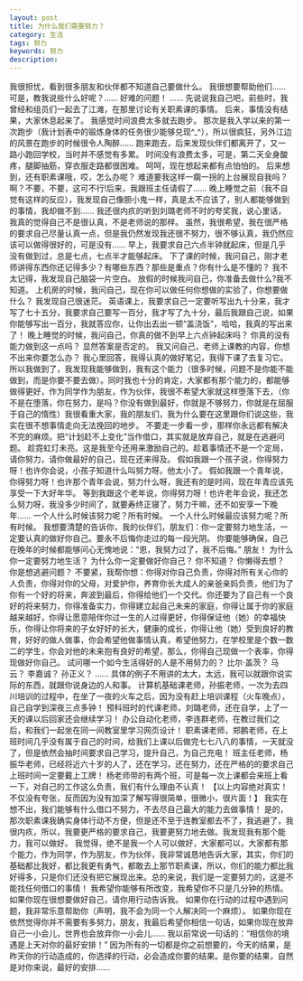 ```yaml
---
layout: post
title: 为什么我们需要努力？
category: 生活
tags: 努力
keywords: 努力
description: 
---
```


我很担忧，看到很多朋友和伙伴都不知道自己要做什么。
我很想要帮助他们……
可是，教我说些什么好呢？……
好难的问题！
……
先说说我自己吧，前些时，我曾经和组员们一起去了江滩，在那里讨论有关职素课的事情。
后来，事情没有结果，大家休息起来了。
我感觉时间浪费太多就去跑步。
那次是我入学以来的第一次跑步（我计划表中的锻炼身体的任务很少能够兑现^_^），所以很疯狂，另外江边的风景在跑步的时候很令人陶醉……
跑来跑去，后来发现伙伴们都离开了，又一路小跑回学校，当时并不感觉有多累。
时间没有浪费太多，可是，第二天全身酸疼，腿脚抽筋，穿衣服走路都很困难。
呵呵，现在想起来都有点怕怕的。
后来想到，还有职素课哦，哎，怎么办呢？
难道要我这样一瘸一拐的上台展现自我吗？
啊？不要，不要，这可不行!后来，我跟班主任请假了……
晚上睡觉之前（我不自觉有这样的反应），我发现自己像胆小鬼一样，真是太不应该了，别人都能够做到的事情，我却做不到……
我还很内疚的听到刘璐老师不时的夸奖我，说心里话，我真的觉得自己不是很认真，不是老师说的那样。
虽然，我很希望，我在很严格的要求自己尽量认真一点，但是我仍然发现我还很不努力，很不够认真，我仍然应该可以做得很好的，可是没有……
早上，我要求自己六点半钟就起床，但是几乎没有做到过，总是七点，七点半才能够起床。
下了课的时候，我问自己，刚才老师讲得东西你还记得多少？有哪些东西？那些是重点？你有什么是不懂的？
我不太记得，我发现自己脑袋一片空白。
放假的时候我问自己，你准备去做什么?我不知道。
上机房的时候，我问自己，现在你可以做任何你想做的实验了，你想要做什么？
我发现自己很迷茫。
英语课上，我要求自己一定要听写出九十分来，我才写了七十五分，我要求自己要写一百分，我才写了九十分，最后我跟自己说，如果你能够写出一百分，我就答应你，让你出去出一顿“盖浇饭”，哈哈，我真的写出来了！
晚上睡觉的时候，我问自己，你真的做不到早上六点钟起床吗？
你真的没有能力做到这一点吗？
显然答案是否定的。
我又问自己，老师上课教的内容，你想不出来你要怎么办？
我心里回答，我得认真的做好笔记，我得下课了去复习它。
所以我做到了，我发现我能够做到，我有这个能力（很多时候，问题不是你能不能做到，而是你要不要去做）。同时我也十分的肯定，大家都有那个能力的，都能够做得更好，作为同学作为朋友，作为伙伴，我很不希望大家就这样堕落下去，（你不是在堕落，你在努力，是吗？你没有做到最好，你就是不够努力，你就是在屈服于自己的惰性）我很看重大家，我的朋友们，我为什么要在这里跟你们说这些，我实在很不想事情走向无法挽回的地步。
不要走一步看一步，那样你永远都有解决不完的麻烦。把“计划赶不上变化”当作借口，其实就是放弃自己，就是在逃避问题。
趁霓虹灯未亮。这是我至今还用来激励自己的。趁着事情还不是一个定局，请你努力，请你做最好的自己，现在还来得及。
假如我跟一个孩子说，你得努力呀！也许你会说，小孩子知道什么叫努力呀。他太小了。
假如我跟一个青年说，你得努力呀！也许那个青年会说，努力什么呀，我还有的是时间，现在年青应该先享受一下大好年华。
等到我跟这个老年说，你得努力呀！也许老年会说，我还怎么努力呀，我没多少时间了，就要寿终正寝了，努力干嘛，还不如安享一下晚年……
一个人什么时候该努力呢？所有时候。
一个人什么时候最应该努力呢？所有时候。
我想要清楚的告诉你，我的伙伴们，朋友们：你一定要努力地生活，一定要认真的做好你自己。要永不后悔你走过的每一段光阴。
你要能够确保，自己在晚年的时候都能够问心无愧地说：“恩，我努力过了，我不后悔。”
朋友！
为什么你一定要努力地生活？
为什么你一定要做好你自己？
你不知道？
你懒得去想？
你是想逃避问题？
不要紧，我帮你想：你得对你自己负责，你得对所有关心你的人负责，你得对你的父母，对爱护你，养育你长大成人的亲爸亲妈负责，他们为了你有一个好的将来，奔波到最后，你得给他们一个交代。你还要为了自己有一个良好的将来努力，你得准备实力，你得建立起自己未来的家庭，你得让属于你的家庭越来越好，你得让愿意陪伴你过一生的人过得更好，你得保证他（她）的幸福快乐，你得让你将来的子女好好的长大，健康的成长，你得让他（她）受到良好的教育，好好的做人做事，你会希望他做事情认真，希望他努力，在学校里是个数一数二的学生，你会对他的未来抱有良好的希望，那么，你得自己现做一个表率，你得现做好你自己。
试问哪一个如今生活得好的人是不用努力的？
比尔·盖茨？
马云？
李嘉诚？
孙正义？
……
具体的例子不用讲的太大，太远，我可以就跟你说实际的东西，就跟你说身边的人和事。
计算机基础课老师，孙振老师，一次为去四川培训的过程中，在坐了一夜的火车之后，因为没有赶上培训课程（火车晚点），自己自学到深夜三点多钟！
预科班时的代课老师，刘璐老师，还在自学，上了一天的课以后回家还会继续学习！
办公自动化老师，李连群老师，在教过我们之后，和我们一起坐在同一间教室里学习网页设计！
职素课老师，郑鹏老师，在上班时间几乎没有属于自己的时间，给我们上课以后做完七七八八的事情，一天就没了，但是依然会抽时间要求自己学习，提升自己，为自己充电！
班主任老师，杨振华老师，已经将近六十岁的人了，还在学习，还在努力，还在严格的的要求自己上班时间一定要戴上工牌！
杨老师带的有两个班，可是每一次上课都会来班上看一下，对自己的工作这么负责，我们有什么理由不认真！
【以上内容绝对真实！不仅没有夸张，反而因为没有加深了解写得很简单，很微小，很片面！】
我实在想不出，我们能够有什么借口不努力，不去尽自己最大的能力去做事情！
是的，那次职素课我确实身体行动不方便，但是还不至于连教室都去不了，我逃避了，我很内疚，所以，我要更严格的要求自己，我要更努力地去做。我发现我有那个能力，我可以做好。
我觉得，绝不是我一个人可以做好，大家都可以，大家都有那个能力，作为同学，作为朋友，作为伙伴，我非常诚恳地告诉大家，其实，你们的基础都比我好，都比我更有勇气，都敢去上那节职素课，所以，你们的能力都比我好得多，只是你们还没有把它展现出来。总的来说，我们是一定要努力的，这是不能找任何借口的事情！
我希望你能够有所改变，我希望你不只是几分钟的热情。
如果你现在很想要做好自己，请你用行动告诉我。
如果你在行动的过程中遇到问题，我非常乐意帮助你（声明，我不会为同一个人解决同一个麻烦）。
如果你现在依然觉得你并不需要有多努力，朋友，我最后希望你相信一句话，如果你现在放弃自己一小会儿，世界也会放弃你一小会儿……
我以前常说一句话的：“相信你的境遇是上天对你的最好安排！”
因为所有的一切都是你之前想要的，今天的结果，是昨天你的行动造成的，你选择的行动，必会造成你要的结果。是你要的结果，自然是对你来说，最好的安排……
